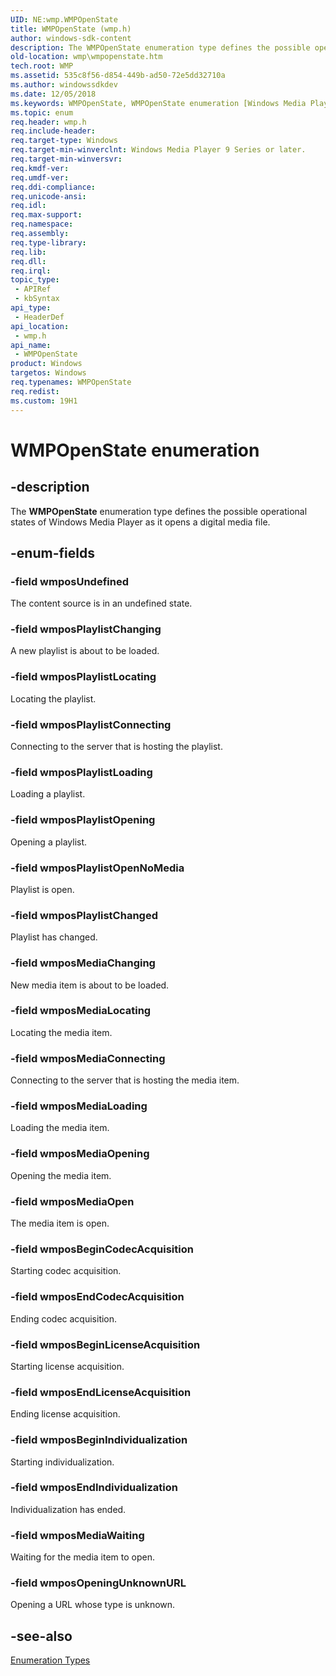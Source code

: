 ```yaml
---
UID: NE:wmp.WMPOpenState
title: WMPOpenState (wmp.h)
author: windows-sdk-content
description: The WMPOpenState enumeration type defines the possible operational states of Windows Media Player as it opens a digital media file.
old-location: wmp\wmpopenstate.htm
tech.root: WMP
ms.assetid: 535c8f56-d854-449b-ad50-72e5dd32710a
ms.author: windowssdkdev
ms.date: 12/05/2018
ms.keywords: WMPOpenState, WMPOpenState enumeration [Windows Media Player], wmp.wmpopenstate, wmp/WMPOpenState, wmp/wmposBeginCodecAcquisition, wmp/wmposBeginIndividualization, wmp/wmposBeginLicenseAcquisition, wmp/wmposEndCodecAcquisition, wmp/wmposEndIndividualization, wmp/wmposEndLicenseAcquisition, wmp/wmposMediaChanging, wmp/wmposMediaConnecting, wmp/wmposMediaLoading, wmp/wmposMediaLocating, wmp/wmposMediaOpen, wmp/wmposMediaOpening, wmp/wmposMediaWaiting, wmp/wmposOpeningUnknownURL, wmp/wmposPlaylistChanged, wmp/wmposPlaylistChanging, wmp/wmposPlaylistConnecting, wmp/wmposPlaylistLoading, wmp/wmposPlaylistLocating, wmp/wmposPlaylistOpenNoMedia, wmp/wmposPlaylistOpening, wmp/wmposUndefined, wmposBeginCodecAcquisition, wmposBeginIndividualization, wmposBeginLicenseAcquisition, wmposEndCodecAcquisition, wmposEndIndividualization, wmposEndLicenseAcquisition, wmposMediaChanging, wmposMediaConnecting, wmposMediaLoading, wmposMediaLocating, wmposMediaOpen, wmposMediaOpening, wmposMediaWaiting, wmposOpeningUnknownURL, wmposPlaylistChanged, wmposPlaylistChanging, wmposPlaylistConnecting, wmposPlaylistLoading, wmposPlaylistLocating, wmposPlaylistOpenNoMedia, wmposPlaylistOpening, wmposUndefined
ms.topic: enum
req.header: wmp.h
req.include-header: 
req.target-type: Windows
req.target-min-winverclnt: Windows Media Player 9 Series or later.
req.target-min-winversvr: 
req.kmdf-ver: 
req.umdf-ver: 
req.ddi-compliance: 
req.unicode-ansi: 
req.idl: 
req.max-support: 
req.namespace: 
req.assembly: 
req.type-library: 
req.lib: 
req.dll: 
req.irql: 
topic_type:
 - APIRef
 - kbSyntax
api_type:
 - HeaderDef
api_location:
 - wmp.h
api_name:
 - WMPOpenState
product: Windows
targetos: Windows
req.typenames: WMPOpenState
req.redist: 
ms.custom: 19H1
---
```


# WMPOpenState enumeration


## -description



The <b>WMPOpenState</b> enumeration type defines the possible operational states of Windows Media Player as it opens a digital media file.




## -enum-fields




### -field wmposUndefined

The content source is in an undefined state.


### -field wmposPlaylistChanging

A new playlist is about to be loaded.


### -field wmposPlaylistLocating

Locating the playlist.


### -field wmposPlaylistConnecting

Connecting to the server that is hosting the playlist.


### -field wmposPlaylistLoading

Loading a playlist.


### -field wmposPlaylistOpening

Opening a playlist.


### -field wmposPlaylistOpenNoMedia

Playlist is open.


### -field wmposPlaylistChanged

Playlist has changed.


### -field wmposMediaChanging

New media item is about to be loaded.


### -field wmposMediaLocating

Locating the media item.


### -field wmposMediaConnecting

Connecting to the server that is hosting the media item.


### -field wmposMediaLoading

Loading the media item.


### -field wmposMediaOpening

Opening the media item.


### -field wmposMediaOpen

The media item is open.


### -field wmposBeginCodecAcquisition

Starting codec acquisition.


### -field wmposEndCodecAcquisition

Ending codec acquisition.


### -field wmposBeginLicenseAcquisition

Starting license acquisition.


### -field wmposEndLicenseAcquisition

Ending license acquisition.


### -field wmposBeginIndividualization

Starting individualization.


### -field wmposEndIndividualization

Individualization has ended.


### -field wmposMediaWaiting

Waiting for the media item to open.


### -field wmposOpeningUnknownURL

Opening a URL whose type is unknown.


## -see-also




<a href="https://msdn.microsoft.com/90689fb7-656d-4c06-a0a9-02bbe0e5b5dd">Enumeration Types</a>
 

 

